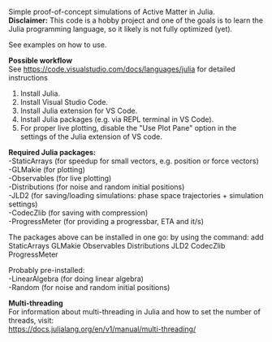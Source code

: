 Simple proof-of-concept simulations of Active Matter in Julia.  
**Disclaimer:** This code is a hobby project and one of the goals is to learn the Julia programming language, so it likely is not fully optimized (yet).  

See examples on how to use.  

**Possible workflow**  
See https://code.visualstudio.com/docs/languages/julia for detailed instructions  
1) Install Julia.  
2) Install Visual Studio Code.  
3) Install Julia extension for VS Code.
4) Install Julia packages (e.g. via REPL terminal in VS Code).  
5) For proper live plotting, disable the "Use Plot Pane" option in the settings of the Julia extension of VS code.


**Required Julia packages:**   
-StaticArrays (for speedup for small vectors, e.g. position or force vectors)   
-GLMakie (for plotting)  
-Observables (for live plotting)  
-Distributions (for noise and random initial positions)  
-JLD2 (for saving/loading simulations: phase space trajectories + simulation settings)  
-CodecZlib (for saving with compression)  
-ProgressMeter (for providing a progressbar, ETA and it/s)  

The packages above can be installed in one go: by using the command: add StaticArrays GLMakie Observables Distributions JLD2 CodecZlib ProgressMeter  

Probably pre-installed:  
-LinearAlgebra (for doing linear algebra)  
-Random (for noise and random initial positions)  


**Multi-threading**  
For information about multi-threading in Julia and how to set the number of threads, visit:  
https://docs.julialang.org/en/v1/manual/multi-threading/  


